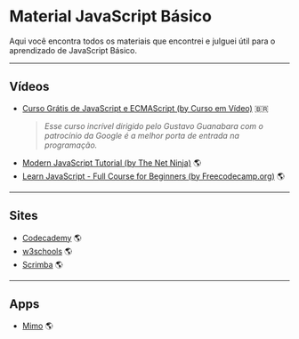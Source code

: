 # Material JavaScript Básico

Aqui você encontra todos os materiais que encontrei e julguei útil para o aprendizado de JavaScript Básico.

---

## Vídeos
* [Curso Grátis de JavaScript e ECMAScript (by Curso em Vídeo)](https://www.youtube.com/watch?v=1-w1RfGIov4&list=PLHz_AreHm4dlsK3Nr9GVvXCbpQyHQl1o1) :brazil:
  > _Esse curso incrível dirigido pelo Gustavo Guanabara com o patrocínio da Google é a melhor porta de entrada na programação._
* [Modern JavaScript Tutorial (by The Net Ninja)](https://www.youtube.com/watch?v=iWOYAxlnaww&list=PL4cUxeGkcC9haFPT7J25Q9GRB_ZkFrQAc) :earth_americas:
* [Learn JavaScript - Full Course for Beginners (by Freecodecamp.org)](https://www.youtube.com/watch?v=PkZNo7MFNFg) :earth_americas:

---

## Sites
* [Codecademy](https://www.codecademy.com/learn/introduction-to-javascript) :earth_americas:
* [w3schools](https://www.w3schools.com/jsref/default.asp) :earth_americas:
* [Scrimba](https://scrimba.com/) :earth_americas:

---

## Apps
* [Mimo](https://getmimo.com/) :earth_americas:
